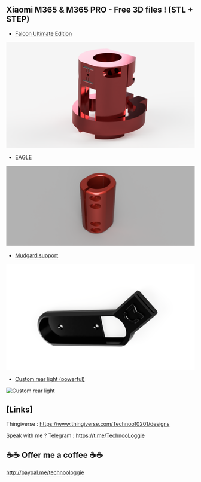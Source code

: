 ## Xiaomi M365 & M365 PRO - Free 3D files ! (STL + STEP)


- [Falcon Ultimate Edition](https://github.com/technoo10201/Xiaomi_M365_parts/tree/master/Pieces/Falcon)

![Falcon Ultimate Edition](Images/Falcon/00.png)

- [EAGLE](https://github.com/technoo10201/Xiaomi_M365_parts/tree/master/Pieces/Eagle)

![Eagle](Images/Eagle/00.png)

- [Mudgard support](https://github.com/technoo10201/Xiaomi_M365_parts/tree/master/Pieces/Mudgard%20Support)

![Mudgard support](Images/Mudgard%20Support/00.png) 

- [Custom rear light (powerful)](https://github.com/technoo10201/Xiaomi_M365_parts/tree/master/Pieces/Rear%20Light)

![Custom rear light](Images/Rear%20Light/00.png) 

## [Links]

Thingiverse : https://www.thingiverse.com/Technoo10201/designs

Speak with me ? Telegram : https://t.me/TechnooLoggie


## ☕☕ Offer me a coffee ☕☕

http://paypal.me/technoologgie


